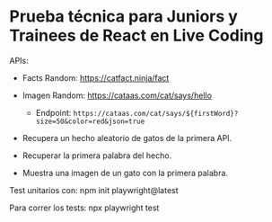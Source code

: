 # Prueba técnica para Juniors y Trainees de React en Live Coding

APIs:

- Facts Random: https://catfact.ninja/fact
- Imagen Random: https://cataas.com/cat/says/hello

  - Endpoint: `https://cataas.com/cat/says/${firstWord}?size=50&color=red&json=true`

- Recupera un hecho aleatorio de gatos de la primera API.
- Recuperar la primera palabra del hecho.
- Muestra una imagen de un gato con la primera palabra.

Test unitarios con:
npm init playwright@latest

Para correr los tests:
npx playwright test